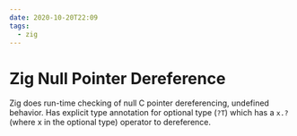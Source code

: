 ```yaml
---
date: 2020-10-20T22:09
tags:
  - zig
---
```


# Zig Null Pointer Dereference

Zig does run-time checking of null C pointer dereferencing, undefined behavior.
Has explicit type annotation for optional type (`?T`) which has a `x.?`  (where
x in the optional type) operator to dereference.
